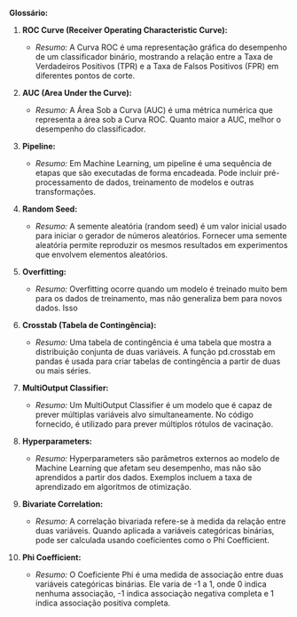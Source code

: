 **Glossário:**

1. **ROC Curve (Receiver Operating Characteristic Curve):**

   - _Resumo:_ A Curva ROC é uma representação gráfica do desempenho de um classificador binário, mostrando a relação entre a Taxa de Verdadeiros Positivos (TPR) e a Taxa de Falsos Positivos (FPR) em diferentes pontos de corte.

2. **AUC (Area Under the Curve):**

   - _Resumo:_ A Área Sob a Curva (AUC) é uma métrica numérica que representa a área sob a Curva ROC. Quanto maior a AUC, melhor o desempenho do classificador.

3. **Pipeline:**

   - _Resumo:_ Em Machine Learning, um pipeline é uma sequência de etapas que são executadas de forma encadeada. Pode incluir pré-processamento de dados, treinamento de modelos e outras transformações.

4. **Random Seed:**

   - _Resumo:_ A semente aleatória (random seed) é um valor inicial usado para iniciar o gerador de números aleatórios. Fornecer uma semente aleatória permite reproduzir os mesmos resultados em experimentos que envolvem elementos aleatórios.

5. **Overfitting:**

   - _Resumo:_ Overfitting ocorre quando um modelo é treinado muito bem para os dados de treinamento, mas não generaliza bem para novos dados. Isso

6. **Crosstab (Tabela de Contingência):**

   - _Resumo:_ Uma tabela de contingência é uma tabela que mostra a distribuição conjunta de duas variáveis. A função pd.crosstab em pandas é usada para criar tabelas de contingência a partir de duas ou mais séries.

7. **MultiOutput Classifier:**

   - _Resumo:_ Um MultiOutput Classifier é um modelo que é capaz de prever múltiplas variáveis alvo simultaneamente. No código fornecido, é utilizado para prever múltiplos rótulos de vacinação.

8. **Hyperparameters:**

   - _Resumo:_ Hyperparameters são parâmetros externos ao modelo de Machine Learning que afetam seu desempenho, mas não são aprendidos a partir dos dados. Exemplos incluem a taxa de aprendizado em algoritmos de otimização.

9. **Bivariate Correlation:**

   - _Resumo:_ A correlação bivariada refere-se à medida da relação entre duas variáveis. Quando aplicada a variáveis categóricas binárias, pode ser calculada usando coeficientes como o Phi Coefficient.

10. **Phi Coefficient:**
    - _Resumo:_ O Coeficiente Phi é uma medida de associação entre duas variáveis categóricas binárias. Ele varia de -1 a 1, onde 0 indica nenhuma associação, -1 indica associação negativa completa e 1 indica associação positiva completa.
